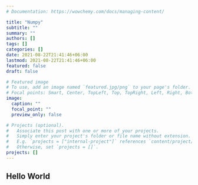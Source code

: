 ```yaml
---
# Documentation: https://wowchemy.com/docs/managing-content/

title: "Numpy"
subtitle: ""
summary: ""
authors: []
tags: []
categories: []
date: 2021-08-22T21:41:46+06:00
lastmod: 2021-08-22T21:41:46+06:00
featured: false
draft: false

# Featured image
# To use, add an image named `featured.jpg/png` to your page's folder.
# Focal points: Smart, Center, TopLeft, Top, TopRight, Left, Right, BottomLeft, Bottom, BottomRight.
image:
  caption: ""
  focal_point: ""
  preview_only: false

# Projects (optional).
#   Associate this post with one or more of your projects.
#   Simply enter your project's folder or file name without extension.
#   E.g. `projects = ["internal-project"]` references `content/project/deep-learning/index.md`.
#   Otherwise, set `projects = []`.
projects: []
---
```




## Hello World 

